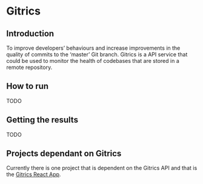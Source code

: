 # Gitrics
## Introduction
To improve developers’ behaviours and increase improvements in the quality of commits to the ‘master’ Git branch. Gitrics is a API service that could be used to monitor the health of codebases that are stored in a remote repository.
## How to run
TODO
## Getting the results
TODO
## Projects dependant on Gitrics
Currently there is one project that is dependent on the Gitrics API and that is the [Gitrics React App](https://github.com/bradches/gitrics-react).
